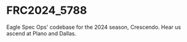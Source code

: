 # FRC2024_5788
Eagle Spec Ops' codebase for the 2024 season, Crescendo. Hear us ascend at Plano and Dallas.
